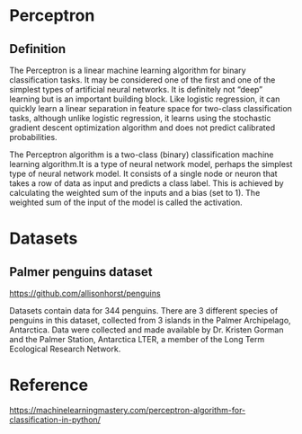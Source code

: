 # Perceptron

## Definition

The Perceptron is a linear machine learning algorithm for binary classification tasks.
It may be considered one of the first and one of the simplest types of artificial neural networks. It is definitely not “deep” learning but is an important building block.
Like logistic regression, it can quickly learn a linear separation in feature space for two-class classification tasks, although unlike logistic regression, it learns using the stochastic gradient descent optimization algorithm and does not predict calibrated probabilities.

The Perceptron algorithm is a two-class (binary) classification machine learning algorithm.It is a type of neural network model, perhaps the simplest type of neural network model. It consists of a single node or neuron that takes a row of data as input and predicts a class label. This is achieved by calculating the weighted sum of the inputs and a bias (set to 1). The weighted sum of the input of the model is called the activation.

# Datasets

## Palmer penguins dataset
https://github.com/allisonhorst/penguins

Datasets contain data for 344 penguins. There are 3 different species of penguins in this dataset, collected from 3 islands in the Palmer Archipelago, Antarctica. Data were collected and made available by Dr. Kristen Gorman and the Palmer Station, Antarctica LTER, a member of the Long Term Ecological Research Network.



# Reference

https://machinelearningmastery.com/perceptron-algorithm-for-classification-in-python/
